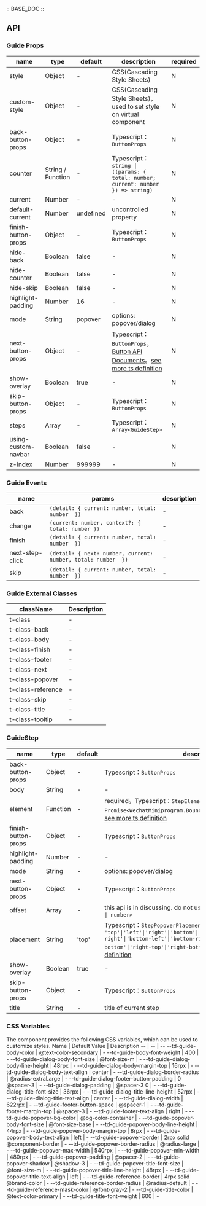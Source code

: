 :: BASE_DOC ::

## API

### Guide Props

name | type | default | description | required
-- | -- | -- | -- | --
style | Object | - | CSS(Cascading Style Sheets) | N
custom-style | Object | - | CSS(Cascading Style Sheets)，used to set style on virtual component | N
back-button-props | Object | - | Typescript：`ButtonProps` | N
counter | String / Function | - | Typescript：`string \| ((params: { total: number; current: number }) => string)` | N
current | Number | - | \- | N
default-current | Number | undefined | uncontrolled property | N
finish-button-props | Object | - | Typescript：`ButtonProps` | N
hide-back | Boolean | false | \- | N
hide-counter | Boolean | false | \- | N
hide-skip | Boolean | false | \- | N
highlight-padding | Number | 16 | \- | N
mode | String | popover | options: popover/dialog | N
next-button-props | Object | - | Typescript：`ButtonProps`，[Button API Documents](./button?tab=api)。[see more ts definition](https://github.com/Tencent/tdesign-miniprogram/tree/develop/packages/components/guide/type.ts) | N
show-overlay | Boolean | true | \- | N
skip-button-props | Object | - | Typescript：`ButtonProps` | N
steps | Array | - | Typescript：`Array<GuideStep>` | N
using-custom-navbar | Boolean | false | \- | N
z-index | Number | 999999 | \- | N

### Guide Events

name | params | description
-- | -- | --
back | `(detail: { current: number, total: number  })` | \-
change | `(current: number, context?: {  total: number })` | \-
finish | `(detail: { current: number, total: number  })` | \-
next-step-click | `(detail: { next: number, current: number, total: number  })` | \-
skip | `(detail: { current: number, total: number  })` | \-

### Guide External Classes

className | Description
-- | --
t-class | \-
t-class-back | \-
t-class-body | \-
t-class-finish | \-
t-class-footer | \-
t-class-next | \-
t-class-popover | \-
t-class-reference | \-
t-class-skip | \-
t-class-title | \-
t-class-tooltip | \-

### GuideStep

name | type | default | description | required
-- | -- | -- | -- | --
back-button-props | Object | - | Typescript：`ButtonProps` | N
body | String | - | \- | N
element | Function | - | required。Typescript：`StepElement` `type StepElement = () => Promise<WechatMiniprogram.BoundingClientRectCallbackResult>`。[see more ts definition](https://github.com/Tencent/tdesign-miniprogram/tree/develop/packages/components/guide/type.ts) | Y
finish-button-props | Object | - | Typescript：`ButtonProps` | N
highlight-padding | Number | - | \- | N
mode | String | - | options: popover/dialog | N
next-button-props | Object | - | Typescript：`ButtonProps` | N
offset | Array | - | this api is in discussing. do not use it。Typescript：`Array<string \| number>` | N
placement | String | 'top' | Typescript：`StepPopoverPlacement ` `type StepPopoverPlacement = 'top'\|'left'\|'right'\|'bottom'\|'top-left'\|'top-right'\|'bottom-left'\|'bottom-right'\|'left-top'\|'left-bottom'\|'right-top'\|'right-bottom'\|'center'`。[see more ts definition](https://github.com/Tencent/tdesign-miniprogram/tree/develop/packages/components/guide/type.ts) | N
show-overlay | Boolean | true | \- | N
skip-button-props | Object | - | Typescript：`ButtonProps` | N
title | String | - | title of current step | N

### CSS Variables

The component provides the following CSS variables, which can be used to customize styles.
Name | Default Value | Description 
-- | -- | --
--td-guide-body-color | @text-color-secondary | - 
--td-guide-body-font-weight | 400 | - 
--td-guide-dialog-body-font-size | @font-size-m | - 
--td-guide-dialog-body-line-height | 48rpx | - 
--td-guide-dialog-body-margin-top | 16rpx | - 
--td-guide-dialog-body-text-align | center | - 
--td-guide-dialog-border-radius | @radius-extraLarge | - 
--td-guide-dialog-footer-button-padding | 0 @spacer-3 | - 
--td-guide-dialog-padding | @spacer-3 0 | - 
--td-guide-dialog-title-font-size | 36rpx | - 
--td-guide-dialog-title-line-height | 52rpx | - 
--td-guide-dialog-title-text-align | center | - 
--td-guide-dialog-width | 622rpx | - 
--td-guide-footer-button-space | @spacer-1 | - 
--td-guide-footer-margin-top | @spacer-3 | - 
--td-guide-footer-text-align | right | - 
--td-guide-popover-bg-color | @bg-color-container | - 
--td-guide-popover-body-font-size | @font-size-base | - 
--td-guide-popover-body-line-height | 44rpx | - 
--td-guide-popover-body-margin-top | 8rpx | - 
--td-guide-popover-body-text-align | left | - 
--td-guide-popover-border | 2rpx solid @component-border | - 
--td-guide-popover-border-radius | @radius-large | - 
--td-guide-popover-max-width | 540rpx | - 
--td-guide-popover-min-width | 480rpx | - 
--td-guide-popover-padding | @spacer-2 | - 
--td-guide-popover-shadow | @shadow-3 | - 
--td-guide-popover-title-font-size | @font-size-m | - 
--td-guide-popover-title-line-height | 48rpx | - 
--td-guide-popover-title-text-align | left | - 
--td-guide-reference-border | 4rpx solid @brand-color | - 
--td-guide-reference-border-radius | @radius-default | - 
--td-guide-reference-mask-color | @font-gray-2 | - 
--td-guide-title-color | @text-color-primary | - 
--td-guide-title-font-weight | 600 | -